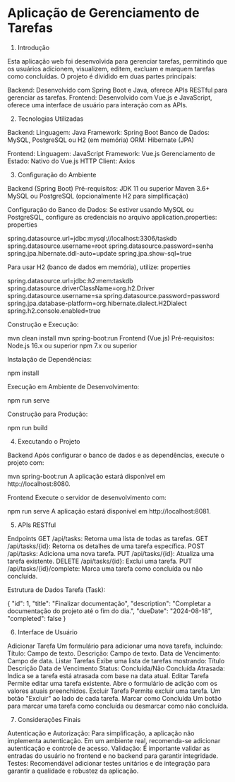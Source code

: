 # Aplicação de Gerenciamento de Tarefas

1. Introdução

Esta aplicação web foi desenvolvida para gerenciar tarefas, permitindo que os usuários adicionem, visualizem, editem, excluam e marquem tarefas como concluídas. O projeto é dividido em duas partes principais:

Backend: Desenvolvido com Spring Boot e Java, oferece APIs RESTful para gerenciar as tarefas.
Frontend: Desenvolvido com Vue.js e JavaScript, oferece uma interface de usuário para interação com as APIs.

2. Tecnologias Utilizadas

Backend:
Linguagem: Java
Framework: Spring Boot
Banco de Dados: MySQL, PostgreSQL ou H2 (em memória)
ORM: Hibernate (JPA)

Frontend:
Linguagem: JavaScript
Framework: Vue.js
Gerenciamento de Estado: Nativo do Vue.js
HTTP Client: Axios

3. Configuração do Ambiente

Backend (Spring Boot)
Pré-requisitos:
JDK 11 ou superior
Maven 3.6+
MySQL ou PostgreSQL (opcionalmente H2 para simplificação)

Configuração do Banco de Dados:
Se estiver usando MySQL ou PostgreSQL, configure as credenciais no arquivo application.properties:
properties

spring.datasource.url=jdbc:mysql://localhost:3306/taskdb
spring.datasource.username=root
spring.datasource.password=senha
spring.jpa.hibernate.ddl-auto=update
spring.jpa.show-sql=true

Para usar H2 (banco de dados em memória), utilize:
properties

spring.datasource.url=jdbc:h2:mem:taskdb
spring.datasource.driverClassName=org.h2.Driver
spring.datasource.username=sa
spring.datasource.password=password
spring.jpa.database-platform=org.hibernate.dialect.H2Dialect
spring.h2.console.enabled=true

Construção e Execução:

mvn clean install
mvn spring-boot:run
Frontend (Vue.js)
Pré-requisitos:
Node.js 16.x ou superior
npm 7.x ou superior

Instalação de Dependências:

npm install

Execução em Ambiente de Desenvolvimento:

npm run serve

Construção para Produção:

npm run build

4. Executando o Projeto

Backend
Após configurar o banco de dados e as dependências, execute o projeto com:

mvn spring-boot:run
A aplicação estará disponível em http://localhost:8080.

Frontend
Execute o servidor de desenvolvimento com:

npm run serve
A aplicação estará disponível em http://localhost:8081.

5. APIs RESTful

Endpoints
GET /api/tasks: Retorna uma lista de todas as tarefas.
GET /api/tasks/{id}: Retorna os detalhes de uma tarefa específica.
POST /api/tasks: Adiciona uma nova tarefa.
PUT /api/tasks/{id}: Atualiza uma tarefa existente.
DELETE /api/tasks/{id}: Exclui uma tarefa.
PUT /api/tasks/{id}/complete: Marca uma tarefa como concluída ou não concluída.

Estrutura de Dados
Tarefa (Task):

{
  "id": 1,
  "title": "Finalizar documentação",
  "description": "Completar a documentação do projeto até o fim do dia.",
  "dueDate": "2024-08-18",
  "completed": false
}

6. Interface de Usuário

Adicionar Tarefa
Um formulário para adicionar uma nova tarefa, incluindo:
Título: Campo de texto.
Descrição: Campo de texto.
Data de Vencimento: Campo de data.
Listar Tarefas
Exibe uma lista de tarefas mostrando:
Título
Descrição
Data de Vencimento
Status: Concluída/Não Concluída
Atrasada: Indica se a tarefa está atrasada com base na data atual.
Editar Tarefa
Permite editar uma tarefa existente. Abre o formulário de adição com os valores atuais preenchidos.
Excluir Tarefa
Permite excluir uma tarefa. Um botão "Excluir" ao lado de cada tarefa.
Marcar como Concluída
Um botão para marcar uma tarefa como concluída ou desmarcar como não concluída.

7. Considerações Finais

Autenticação e Autorização: Para simplificação, a aplicação não implementa autenticação. Em um ambiente real, recomenda-se adicionar autenticação e controle de acesso.
Validação: É importante validar as entradas do usuário no frontend e no backend para garantir integridade.
Testes: Recomendável adicionar testes unitários e de integração para garantir a qualidade e robustez da aplicação.
